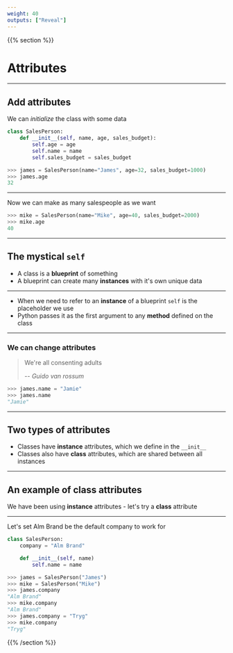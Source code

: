 ```yaml
---
weight: 40
outputs: ["Reveal"]
---
```


{{% section %}}

# Attributes

---

## Add attributes

We can *initialize* the class with some data

```python
class SalesPerson:
    def __init__(self, name, age, sales_budget):
        self.age = age
        self.name = name
        self.sales_budget = sales_budget

>>> james = SalesPerson(name="James", age=32, sales_budget=1000)
>>> james.age
32
```

---

Now we can make as many salespeople as we want

```python
>>> mike = SalesPerson(name="Mike", age=40, sales_budget=2000)
>>> mike.age
40
```

---

## The mystical `self`

- A class is a **blueprint** of something
- A blueprint can create many **instances** with it's own unique data

---

- When we need to refer to an **instance** of a blueprint `self` is the placeholder we use
- Python passes it as the first argument to any **method** defined on the class

---

### We can change attributes

> We're all consenting adults
>
> -- <cite>Guido van rossum</cite>

```python
>>> james.name = "Jamie"
>>> james.name
"Jamie"
```

---

## Two types of attributes

- Classes have **instance** attributes, which we define in the `__init__`
- Classes also have **class** attributes, which are shared between all instances

---

## An example of class attributes

We have been using **instance** attributes - let's try a **class** attribute

---

Let's set Alm Brand be the default company to work for

```python
class SalesPerson:
    company = "Alm Brand"

    def __init__(self, name)
        self.name = name

>>> james = SalesPerson("James")
>>> mike = SalesPerson("Mike")
>>> james.company
"Alm Brand"
>>> mike.company
"Alm Brand"
>>> james.company = "Tryg"
>>> mike.company
"Tryg"
```

{{% /section %}}
